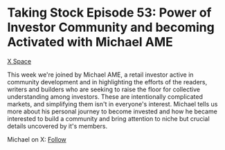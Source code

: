 # Taking Stock Episode 53: Power of Investor Community and becoming Activated with Michael AME

[X Space](https://x.com/i/spaces/1lDxLlaXqaMxm)

This week we're joined by Michael AME, a retail investor active in community development and in highlighting the efforts of the readers, writers and builders who are seeking to raise the floor for collective understanding among investors. These are intentionally complicated markets, and simplifying them isn't in everyone's interest. Michael tells us more about his personal journey to become invested and how he became interested to build a community and bring attention to niche but crucial details uncovered by it's members. 

Michael on X: [Follow](https://x.com/MindandEmotion7)
